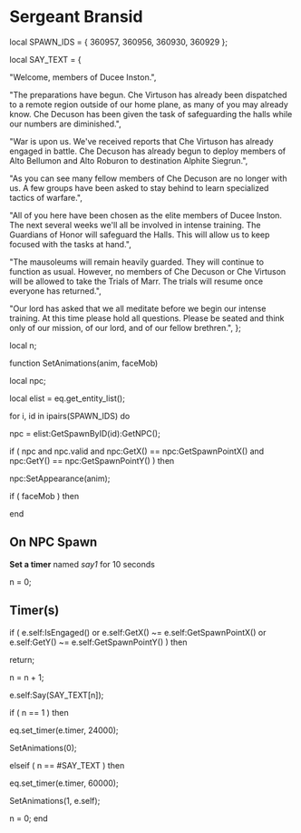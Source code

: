 # Sergeant Bransid
local SPAWN_IDS = { 360957, 360956, 360930, 360929 }; 

local SAY_TEXT = {

"Welcome, members of Ducee Inston.",

"The preparations have begun. Che Virtuson has already been dispatched to a remote region outside of our home plane, as many of you may already know. Che Decuson has been given the task of safeguarding the halls while our numbers are diminished.",

"War is upon us. We've received reports that Che Virtuson has already engaged in battle. Che Decuson has already begun to deploy members of Alto Bellumon and Alto Roburon to destination Alphite Siegrun.",

"As you can see many fellow members of Che Decuson are no longer with us. A few groups have been asked to stay behind to learn specialized tactics of warfare.",

"All of you here have been chosen as the elite members of Ducee Inston. The next several weeks we'll all be involved in intense training. The Guardians of Honor will safeguard the Halls. This will allow us to keep focused with the tasks at hand.",

"The mausoleums will remain heavily guarded. They will continue to function as usual. However, no members of Che Decuson or Che Virtuson will be allowed to take the Trials of Marr. The trials will resume once everyone has returned.",

"Our lord has asked that we all meditate before we begin our intense training. At this time please hold all questions. Please be seated and think only of our mission, of our lord, and of our fellow brethren.",
};

local n;

function SetAnimations(anim, faceMob)

local npc;

local elist = eq.get_entity_list();



for i, id in ipairs(SPAWN_IDS) do




npc = elist:GetSpawnByID(id):GetNPC();





if ( npc and npc.valid and npc:GetX() == npc:GetSpawnPointX() and npc:GetY() == npc:GetSpawnPointY() ) then






npc:SetAppearance(anim);







if ( faceMob ) then











end

## On NPC Spawn

**Set a timer** named *say1* for 10 seconds

n = 0;
## Timer(s)


if ( e.self:IsEngaged() or e.self:GetX() ~= e.self:GetSpawnPointX() or e.self:GetY() ~= e.self:GetSpawnPointY() ) then


return;



n = n + 1;


e.self:Say(SAY_TEXT[n]);



if ( n == 1 ) then


eq.set_timer(e.timer, 24000);


SetAnimations(0);




elseif ( n == #SAY_TEXT ) then


eq.set_timer(e.timer, 60000);


SetAnimations(1, e.self);


n = 0;
end
